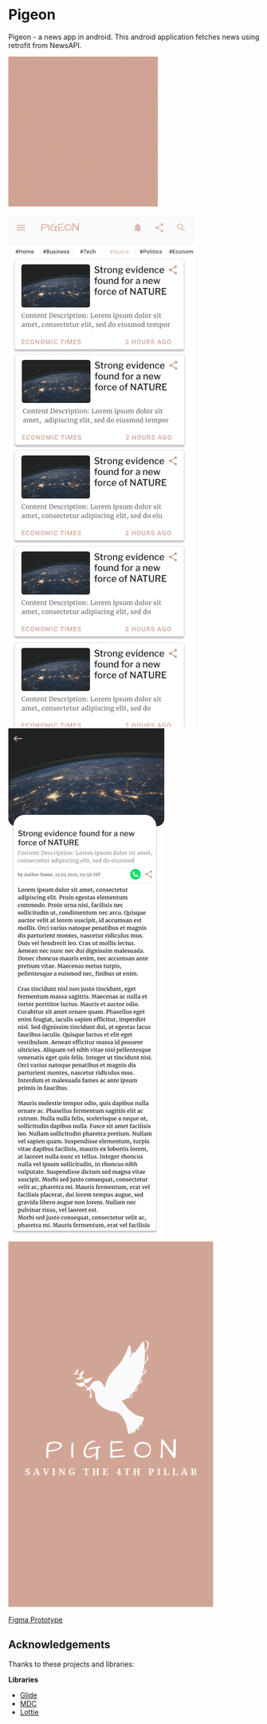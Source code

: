 # Pigeon
Pigeon - a news app in android. This android application fetches news using retrofit from NewsAPI.

<img src="https://github.com/PriyabrataNaskar/Pigeon/blob/master/app/src/main/res/raw/pigeon_splash_image.gif" alt="Pigeon Logo" width="300"/>

![HOME PAGE](https://github.com/PriyabrataNaskar/Pigeon/blob/master/screenshot/Home%20Page%20(Horizontal).png)
![News Page](https://github.com/PriyabrataNaskar/Pigeon/blob/master/screenshot/News%20Detail%20Page%20(Horizontal)%20(1).png)
![Splash Screen](https://github.com/PriyabrataNaskar/Pigeon/blob/master/screenshot/Splash%20Screen.png)

[Figma Prototype](https://www.figma.com/proto/s0UUXrsQc1PdUmgHdAdGTR/News-App?node-id=0%3A1&scaling=scale-down&page-id=0%3A1&starting-point-node-id=84%3A7)

## Acknowledgements

Thanks to these projects and libraries:

**Libraries**

- [Glide](https://github.com/bumptech/glide)
- [MDC](https://material.io/develop/android/docs/getting-started)
- [Lottie](https://github.com/airbnb/lottie-android)
